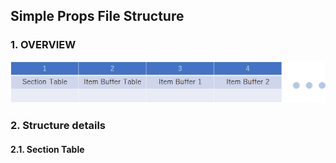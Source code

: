 ## Simple Props File Structure

### 1. OVERVIEW
![Structure overview](/DocsImages/StructureOverview.png)

### 2. Structure details

#### 2.1. Section Table

